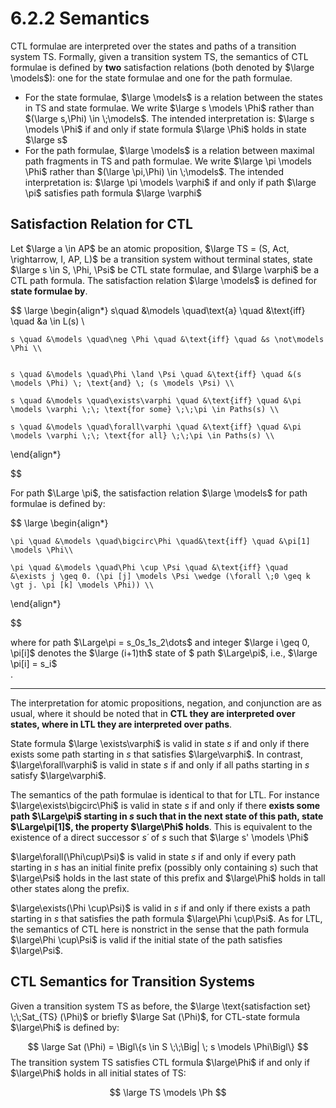 # 6.2.2 Semantics

CTL formulae are interpreted over the states and paths of a transition system TS. Formally, given a transition system TS, the semantics of CTL formulae is defined by **two** satisfaction relations (both denoted by $\large \models$): one for the state formulae and one for the path formulae.

- For the state formulae, $\large \models$ is a relation between the states in TS and state formulae. We write $\large s \models \Phi$ rather than $(\large s,\Phi) \in \;\models$. The intended interpretation is: $\large s \models \Phi$ if and only if state formula $\large \Phi$ holds in state $\large s$ 
- For the path formulae, $\large \models$ is a relation between maximal path fragments in TS and path formulae. We write $\large \pi \models \Phi$ rather than $(\large \pi,\Phi) \in \;\models$. The intended interpretation is: $\large \pi \models \varphi$ if and only if path $\large \pi$ satisfies path formula $\large \varphi$ 

## Satisfaction Relation for CTL

Let $\large a \in AP$ be an atomic proposition, $\large TS = (S, Act, \rightarrow, I, AP, L)$ be a transition system without terminal states, state $\large s \in S, \Phi, \Psi$ be CTL state formulae, and $\large \varphi$ be a CTL path formula. The satisfaction relation $\large \models$ is defined for **state formulae by**.

$$
\large
\begin{align*}
    s\quad &\models \quad\text{a} \quad  &\text{iff} \quad &a \in L(s) \\

	s \quad &\models \quad\neg \Phi \quad &\text{iff} \quad &s \not\models \Phi \\

    
    s \quad &\models \quad\Phi \land \Psi \quad &\text{iff} \quad &(s \models \Phi) \; \text{and} \; (s \models \Psi) \\

	s \quad &\models \quad\exists\varphi \quad &\text{iff} \quad &\pi \models \varphi \;\; \text{for some} \;\;\pi \in Paths(s) \\
	
    s \quad &\models \quad\forall\varphi \quad &\text{iff} \quad &\pi \models \varphi \;\; \text{for all} \;\;\pi \in Paths(s) \\
\end{align*}

$$

For path $\Large \pi$, the satisfaction relation $\large \models$  for path formulae is defined by:

$$
\large
\begin{align*}


	\pi \quad &\models \quad\bigcirc\Phi \quad&\text{iff} \quad &\pi[1] \models \Phi\\
    
    \pi \quad &\models \quad\Phi \cup \Psi \quad &\text{iff} \quad &\exists j \geq 0. (\pi [j] \models \Psi \wedge (\forall \;0 \geq k \gt j. \pi [k] \models \Phi)) \\

\end{align*}

$$

where for path $\Large\pi = s_0s_1s_2\dots$ and integer $\large i \geq 0, \pi[i]$ denotes the $\large (i+1)th$ state of $ path $\Large\pi$, i.e., $\large \pi[i] = s_i$  
.

---

The interpretation for atomic propositions, negation, and conjunction are as usual, where it should be noted that in **CTL they are interpreted over states, where in LTL they are interpreted over paths**. 

State formula $\large \exists\varphi$ is valid in state *s* if and only if there exists some path starting in *s* that satisfies $\large\varphi$. In contrast, $\large\forall\varphi$ is valid in state *s* if and only if all paths starting in *s* satisfy $\large\varphi$.

The semantics of the path formulae is identical to that for LTL. For instance $\large\exists\bigcirc\Phi$ is valid in state *s* if and only if there **exists some path $\Large\pi$ starting in *s* such that in the next state of this path, state $\Large\pi[1]$, the property $\large\Phi$ holds**. This is equivalent to the existence of a direct successor *s´* of *s* such that $\large s' \models \Phi$ 

$\large\forall(\Phi\cup\Psi)$ is valid in state *s* if and only if every path starting in *s* has an initial finite prefix (possibly only containing *s*) such that $\large\Psi$ holds in the last state of this prefix and $\large\Phi$ holds in tall other states along the prefix. 

$\large\exists(\Phi \cup\Psi)$ is valid in *s* if and only if there exists a path starting in *s* that satisfies the path formula $\large\Phi \cup\Psi$. As for LTL, the semantics of CTL here is nonstrict in the sense that the path formula $\large\Phi \cup\Psi$ is valid if the initial state of the path satisfies $\large\Psi$.   


## CTL Semantics for Transition Systems

Given a transition system TS as before, the $\large \text{satisfaction set} \;\;Sat_{TS} (\Phi)$ or briefly $\large Sat (\Phi)$, for CTL-state formula $\large\Phi$ is defined by:

$$
\large Sat (\Phi) = \Bigl\{s \in S \;\;\Big| \; s \models \Phi\Bigl\}
$$
The transition system TS satisfies CTL formula $\large\Phi$ if and only if $\large\Phi$ holds in all initial states of TS:

$$
\large TS \models \Ph
$$
